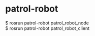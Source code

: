 # patrol-robot

$ rosrun patrol-robot patrol_robot_node  
$ rosrun patrol-robot patrol_robot_client
